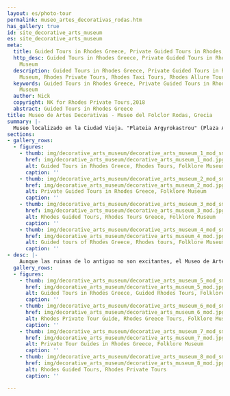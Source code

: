 ```yaml
---
layout: es/photo-tour
permalink: museo_artes_decorativas_rodas.htm
has_gallery: true
id: site_decorative_arts_museum
es: site_decorative_arts_museum
meta:
  title: Guided Tours in Rhodes Greece, Private Guided Tours in Rhodes, Folklore Museum
  http_desc: Guided Tours in Rhodes Greece, Private Guided Tours in Rhodes, Folklore
    Museum
  description: Guided Tours in Rhodes Greece, Private Guided Tours in Rhodes, Folklore
    Museum, Rhodes Private Tours, Rhodes Taxi Tours, Rhodes Allure Tours
  keywords: Guided Tours in Rhodes Greece, Private Guided Tours in Rhodes, Folklore
    Museum
  author: Nick
  copyright: NK for Rhodes Private Tours,2018
  abstract: Guided Tours in Rhodes Greece
title: Museo de Artes Decorativas - Museo del Folclor Rodas, Grecia
summary: |-
  Museo localizado en la Ciudad Vieja. "Plateia Argyrokastrou" (Plaza Argirokastrou), Rodas, Grecia.
sections:
- gallery_rows:
  - figures:
    - thumb: img/decorative_arts_museum/decorative_arts_museum_1_mod_small.jpg
      href: img/decorative_arts_museum/decorative_arts_museum_1_mod.jpg
      alt: Guided Tours in Rhodes Greece, Rhodes Tours, Folklore Museum
      caption: ''
    - thumb: img/decorative_arts_museum/decorative_arts_museum_2_mod_small.jpg
      href: img/decorative_arts_museum/decorative_arts_museum_2_mod.jpg
      alt: Private Guided Tours in Rhodes Greece, Folklore Museum
      caption: ''
    - thumb: img/decorative_arts_museum/decorative_arts_museum_3_mod_small.jpg
      href: img/decorative_arts_museum/decorative_arts_museum_3_mod.jpg
      alt: Rhodes Guided Tours, Rhodes Tours Greece, Folklore Museum
      caption: ''
    - thumb: img/decorative_arts_museum/decorative_arts_museum_4_mod_small.jpg
      href: img/decorative_arts_museum/decorative_arts_museum_4_mod.jpg
      alt: Guided tours of Rhodes Greece, Rhodes tours, Folklore Museum
      caption: ''
- desc: |-
    Aunque las ruinas de lo antiguo no son excitantes, el Museo de Artes Decorativas, con su claro entendimiento de la vida durante los dos últimos centenarios, interesará a toda la familia. El Museo se halla dentro de un edificio que alguna vez sirvió de arsenal de los Caballeros y hoy es hogar de una extensa selección de artefactos y tesoros del Dodecaneso. El Museo incluye numerosos navíos antiguos de madera tallados en duro, cerámicas de colores brillantes originarias de Rodas así como exquisitos trabajos de labores de aguja que nos recuerdan la elegancia de una cultura más temprana, desde el siglo XVII en adelante. En el interior, se puede visitar la reconstrucción de una casa tradicional rodiana que nos da una visión más clara de vidas cotidianas del pasado. Muchas de las muestras expuestas parecen haberse originado en la isla de Symi donde las mujeres tradicionalmente lucían pudientes cuando estaban ricamente vestidas.
  gallery_rows:
  - figures:
    - thumb: img/decorative_arts_museum/decorative_arts_museum_5_mod_small.jpg
      href: img/decorative_arts_museum/decorative_arts_museum_5_mod.jpg
      alt: Guided Tours in Rhodes Greece, Guided Rhodes Tours, Folklore Museum
      caption: ''
    - thumb: img/decorative_arts_museum/decorative_arts_museum_6_mod_small.jpg
      href: img/decorative_arts_museum/decorative_arts_museum_6_mod.jpg
      alt: Rhodes Private Tour Guide, Rhodes Greece Tours, Folklore Museum
      caption: ''
    - thumb: img/decorative_arts_museum/decorative_arts_museum_7_mod_small.jpg
      href: img/decorative_arts_museum/decorative_arts_museum_7_mod.jpg
      alt: Private Tour Guides in Rhodes Greece, Folklore Museum
      caption: ''
    - thumb: img/decorative_arts_museum/decorative_arts_museum_8_mod_small.jpg
      href: img/decorative_arts_museum/decorative_arts_museum_8_mod.jpg
      alt: Rhodes Guided Tours, Rhodes Private Tours
      caption: ''

---
```


